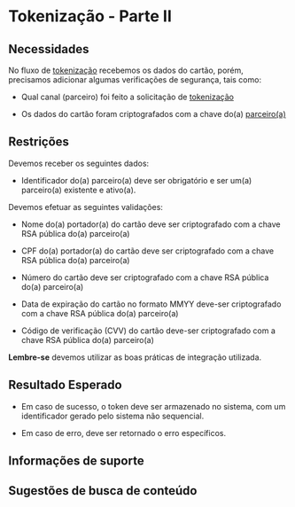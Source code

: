 # Tokenização - Parte II

## Necessidades

No fluxo de [tokenização](005-tokenizacao-parte-I.md) recebemos os dados do cartão, porém, precisamos adicionar algumas 
verificações de segurança, tais como:
 
- Qual canal (parceiro) foi feito a solicitação de [tokenização](005-tokenizacao-parte-I.md)

- Os dados do cartão foram criptografados com a chave do(a) [parceiro(a)](../01-parceiro/005-cricao-parceiro-parte-I.md)
   
## Restrições

Devemos receber os seguintes dados:

- Identificador do(a) parceiro(a) deve ser obrigatório e ser um(a) parceiro(a) existente e ativo(a).

Devemos efetuar as seguintes validações:

- Nome do(a) portador(a) do cartão deve ser criptografado com a chave RSA pública do(a) parceiro(a)

- CPF do(a) portador(a) do cartão deve ser criptografado com a chave RSA pública do(a) parceiro(a)

- Número do cartão deve ser criptografado com a chave RSA pública do(a) parceiro(a)

- Data de expiração do cartão no formato MMYY deve-ser criptografado com a chave RSA pública do(a) parceiro(a)

- Código de verificação (CVV) do cartão deve-ser criptografado com a chave RSA pública do(a) parceiro(a)

**Lembre-se** devemos utilizar as boas práticas de integração utilizada.

## Resultado Esperado

- Em caso de sucesso, o token deve ser armazenado no sistema, com um identificador gerado pelo sistema não sequencial.

- Em caso de erro, deve ser retornado o erro específicos.

## Informações de suporte

## Sugestões de busca de conteúdo